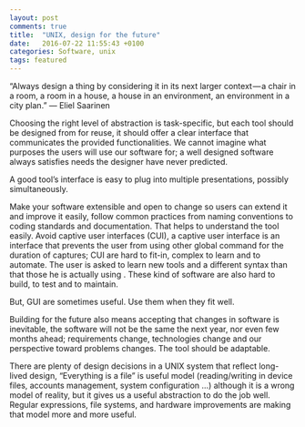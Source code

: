 ```yaml
---
layout: post
comments: true
title:  "UNIX, design for the future"
date:   2016-07-22 11:55:43 +0100
categories: Software, unix
tags: featured
---
```


“Always design a thing by considering it in its next larger
context — a chair in a room, a room in a house, a house in an
environment, an environment in a city plan.”
— Eliel Saarinen

Choosing the right level of abstraction is task-specific, but each tool should be designed from for reuse, it should offer a clear interface that communicates the provided functionalities.
We cannot imagine what purposes the users will use our software for; a well designed software always satisfies needs the designer have never predicted.

A good tool’s interface is easy to plug into multiple presentations, possibly simultaneously.

Make your software extensible and open to change so users can extend it and improve it easily, follow common practices from naming conventions to coding standards and documentation. That helps to understand the tool easily.
Avoid captive user interfaces (CUI), a captive user interface is an interface that prevents the user from using other global command for the duration of captures; CUI are hard to fit-in, complex to learn and to automate. The user is asked to learn new tools and a different syntax than that those he is actually using . These kind of software are also hard to build, to test and to maintain.

But, GUI are sometimes useful. Use them when they fit well.

Building for the future also means accepting that changes in software is inevitable, the software will not be the same the next year, nor even few months ahead; requirements change, technologies change and our perspective toward problems changes. The tool should be adaptable.

There are plenty of design decisions in a UNIX system that reflect long-lived design, “Everything is a file” is useful model (reading/writing in device files, accounts management, system configuration …) although it is a wrong model of reality, but it gives us a useful abstraction to do the job well.
Regular expressions, file systems, and hardware improvements are making that model more and more useful.
